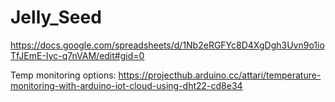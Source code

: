 # Jelly_Seed
https://docs.google.com/spreadsheets/d/1Nb2eRGFYc8D4XgDgh3Uvn9o1ioTfJEmE-Iyc-q7nVAM/edit#gid=0

Temp monitoring options:
https://projecthub.arduino.cc/attari/temperature-monitoring-with-arduino-iot-cloud-using-dht22-cd8e34
